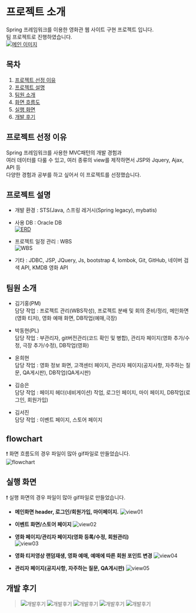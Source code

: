 # 프로젝트 소개
Spring 프레임워크를 이용한 영화관 웹 사이트 구현 프로젝트 입니다. </br>팀 프로젝트로 진행하였습니다.<br/>
[![메인 이미지](https://github.com/kho96/spring-project/blob/main/readme-img/main.png)](#목차)
## 목차
1. [프로젝트 선정 이유](#프로젝트-선정-이유)
2. [프로젝트 설명](#프로젝트-설명)
3. [팀원 소개](#팀원-소개)
4. [화면 흐름도](#flowchart)
5. [실행 화면](#실행-화면)
6. [개발 후기](#개발-후기)

## 프로젝트 선정 이유
Spring 프레임워크를 사용한 MVC패턴의 개발 경험과 <br/>
여러 데이터를 다룰 수 있고, 여러 종류의 view를 제작하면서 JSP와 Jquery, Ajax, API 등<br/> 
다양한 경험과 공부를 하고 싶어서 이 프로젝트를 선정했습니다. <br/>

## 프로젝트 설명
- 개발 환경 : STS(Java, 스프링 레거시(Spring legacy), mybatis)
- 사용 DB : Oracle DB<br/>
[![ERD](https://github.com/kho96/spring-project/blob/main/readme-img/ERD.png)](#프로젝트-설명)<br/>

- 프로젝트 일정 관리 : WBS <br/>
![WBS](https://github.com/kho96/spring-project/blob/main/readme-img/WBS.gif)

- 기타 : JDBC, JSP, JQuery, Js, bootstrap 4, lombok, Git, GitHub, 네이버 검색 API, KMDB 영화 API

## 팀원 소개
- 김기홍(PM)<br/>
  담당 작업 : 프로젝트 관리(WBS작성), 프로젝트 분배 및 회의 준비/정리, 메인화면(영화 티저), 영화 예매 화면, DB작업(예매,극장)
  
- 박동현(PL)<br/>
 담당 작업 : 부관리자, git버전관리(코드 확인 및 병합), 관리자 페이지(영화 추가/수정, 극장 추가/수정), DB작업(영화)
 
- 윤희현<br/>
 담당 작업 : 영화 정보 화면, 고객센터 페이지, 관리자 페이지(공지사항, 자주하는 질문, QA게시판), DB작업(QA게시판)
 
- 김승은<br/>
  담당 작업 : 페이지 헤더(네비게이션) 작업, 로그인 페이지, 마이 페이지, DB작업(로그인, 회원가입)
  
- 김서진<br/>
  담당 작업 : 이벤트 페이지, 스토어 페이지
## flowchart
❗ 화면 흐름도의 경우 파일이 많아 gif파일로 만들었습니다.<br/>
![flowchart](https://github.com/kho96/spring-project/blob/main/readme-img/flowchart.gif)

## 실행 화면
❗ 실행 화면의 경우 파일이 많아 gif파일로 만들었습니다.<br/>

* <strong>메인화면 header, 로그인/회원가입, 마이페이지.</strong>
![view01](https://github.com/kho96/spring-project/blob/main/readme-img/kse.gif)

* <strong>이벤트 화면/스토어 페이지</strong>
![view02](https://github.com/kho96/spring-project/blob/main/readme-img/ksj.gif)

* <strong>영화 페이지/관리자 페이지(영화 등록/수정, 회원관리)</strong><br/>
![view03](https://github.com/kho96/spring-project/blob/main/readme-img/pdh.gif)

* <strong>영화 티저영상 랜덤재생, 영화 예매, 예매에 따른 회원 포인트 변경</strong>
![view04](https://github.com/kho96/spring-project/blob/main/readme-img/kkh.gif)

* <strong>관리자 페이지(공지사항, 자주하는 질문, QA게시판)</strong>
![view05](https://github.com/kho96/spring-project/blob/main/readme-img/yhh.gif)

## 개발 후기
>![개발후기](https://github.com/kho96/spring-project/blob/main/readme-img/note-kkh.PNG)
>![개발후기](https://github.com/kho96/spring-project/blob/main/readme-img/note-pdh.PNG)
>![개발후기](https://github.com/kho96/spring-project/blob/main/readme-img/note-yhh.PNG)
>![개발후기](https://github.com/kho96/spring-project/blob/main/readme-img/note-kse.PNG)
>![개발후기](https://github.com/kho96/spring-project/blob/main/readme-img/note-ksj.PNG)
